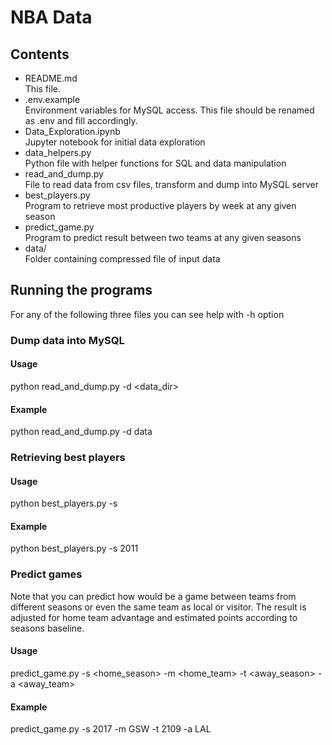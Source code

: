 # NBA Data

## Contents

- README.md   
  This file.
- .env.example  
  Environment variables for MySQL access. This file should be renamed as .env and fill accordingly.
- Data_Exploration.ipynb  
  Jupyter notebook for initial data exploration
- data_helpers.py     
  Python file with helper functions for SQL and data manipulation
- read_and_dump.py  
  File to read data from csv files, transform and dump into MySQL server
- best_players.py   
  Program to retrieve most productive players by week at any given season
- predict_game.py   
  Program to predict result between two teams at any given seasons
- data/   
  Folder containing compressed file of input data
  
  
## Running the programs

For any of the following three files you can see help with -h option

### Dump data into MySQL
#### Usage  
python read_and_dump.py -d <data_dir>

#### Example  
python read_and_dump.py -d data

### Retrieving best players
#### Usage  
python best_players.py -s <season>  

#### Example  
python best_players.py -s 2011

### Predict games
Note that you can predict how would be a game between teams from different seasons or even the same team as local or visitor.
The result is adjusted for home team advantage and estimated points according to seasons baseline.

#### Usage 
predict_game.py -s <home_season> -m <home_team> -t <away_season> -a <away_team>

#### Example  
predict_game.py -s 2017 -m GSW -t 2109 -a LAL


